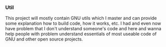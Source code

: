### Util

This project will mostly contain GNU utils which I master and can provide
some explanation how to build code, how it works, etc. I had and even now
have problem that I don't understand someone's code and here and wanna help
people with problem understand essentials of most useable code of GNU and
other open source projects.
